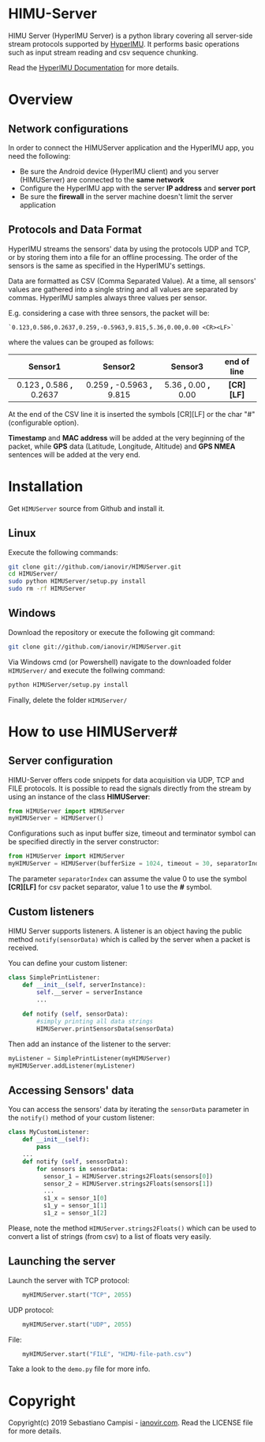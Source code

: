 HIMU-Server
===========

HIMU Server (HyperIMU Server) is a python library covering all server-side stream protocols supported by [HyperIMU](https://ianovir.com/works/mobile/hyperimu/). It performs basic operations such as input stream reading and csv sequence chunking.

Read the [HyperIMU Documentation](https://ianovir.com/works/mobile/hyperimu/hyperimu-help/) for more details.

# Overview #

## Network configurations ##

In order to connect the HIMUServer application and the HyperIMU app, you need the following:

* Be sure the Android device (HyperIMU client) and you server (HIMUServer) are connected to the **same network**
* Configure the HyperIMU app with the server **IP address** and **server port**
* Be sure the **firewall** in the server machine doesn't limit the server application 

## Protocols and Data Format ##

HyperIMU streams the sensors' data by using the protocols UDP and TCP,
or by storing them into a file for an offline processing.
The order of the sensors is the same as specified in the HyperIMU's settings.

Data are formatted as CSV (Comma Separated Value).
At a time, all sensors' values are gathered into a single string and all values are separated by commas. 
HyperIMU samples always three values per sensor.

E.g. considering a case with three sensors,
the packet will be:

	`0.123,0.586,0.2637,0.259,-0.5963,9.815,5.36,0.00,0.00 <CR><LF>`

where the values can be grouped as follows:
      
		  
| Sensor1                     | Sensor2                |Sensor3             | end of line|
|:---------------------------:|:----------------------:|:------------------:|:-----:|
| 0.123 **,**  0.586 **,**  0.2637      | 0.259 **,**  -0.5963 **,** 9.815 | 5.36  **,** 0.00  **,** 0.00 |   **[CR][LF]**   |  
	      
At the end of the CSV line it is inserted the symbols [CR][LF] or the char "#" (configurable option).

**Timestamp** and **MAC address** will be added at the very beginning of the packet, while **GPS** data (Latitude, Longitude, Altitude) and **GPS NMEA** sentences will be added at the very end.

# Installation
Get `HIMUServer` source from Github and install it.

## Linux
Execute the following commands:
```sh
git clone git://github.com/ianovir/HIMUServer.git
cd HIMUServer/
sudo python HIMUServer/setup.py install
sudo rm -rf HIMUServer
```   
## Windows
Download the repository or execute the following git command:
```sh
git clone git://github.com/ianovir/HIMUServer.git
```
Via Windows cmd (or Powershell) navigate to the downloaded folder `HIMUServer/` and execute the follwing command:
```sh
python HIMUServer/setup.py install
```   
Finally, delete the folder `HIMUServer/`

# How to use HIMUServer#

## Server configuration ##

HIMU-Server offers code snippets for data acquisition via UDP, TCP and FILE protocols.
It is possible to read the signals directly from the stream by using an instance of the class **HIMUServer**:

```python
from HIMUServer import HIMUServer
myHIMUServer = HIMUServer()
```
Configurations such as input buffer size, timeout and terminator symbol can be specified directly in the server constructor:

```python
from HIMUServer import HIMUServer
myHIMUServer = HIMUServer(bufferSize = 1024, timeout = 30, separatorIndex = 0)
```
The parameter `separatorIndex` can assume the value 0 to use the symbol **[CR][LF]** for csv packet separator, value 1 to use the **#** symbol.

## Custom listeners ##

HIMU Server supports listeners. A listener is an object having the public method `notify(sensorData)` which is called by the server when a packet is received.

You can define your custom listener:

```python
class SimplePrintListener:
    def __init__(self, serverInstance):
        self.__server = serverInstance
        ...
        
    def notify (self, sensorData):
        #simply printing all data strings
        HIMUServer.printSensorsData(sensorData)
```

Then add an instance of the listener to the server:

```python
myListener = SimplePrintListener(myHIMUServer)
myHIMUServer.addListener(myListener)
```

## Accessing Sensors' data ##

You can access the sensors' data by iterating the `sensorData` parameter in the `notify()` method of your custom listener:

```python
class MyCustomListener:
    def __init__(self):
        pass
    ...    
    def notify (self, sensorData): 
        for sensors in sensorData:
          sensor_1 = HIMUServer.strings2Floats(sensors[0])
          sensor_2 = HIMUServer.strings2Floats(sensors[1])
          ...
          s1_x = sensor_1[0]
          s1_y = sensor_1[1]
          s1_z = sensor_1[2]
```
Please, note the method `HIMUServer.strings2Floats()` which can be used to convert a list of strings (from csv) to a list of floats very easily.

## Launching the server ##

Launch the server with TCP protocol:
```python
	myHIMUServer.start("TCP", 2055)
```

UDP protocol:
```python
	myHIMUServer.start("UDP", 2055)
```

File:
```python
	myHIMUServer.start("FILE", "HIMU-file-path.csv")
```

Take a look to the `demo.py` file for more info.


# Copyright
Copyright(c) 2019 Sebastiano Campisi - [ianovir.com](https://ianovir.com). 
Read the LICENSE file for more details.


